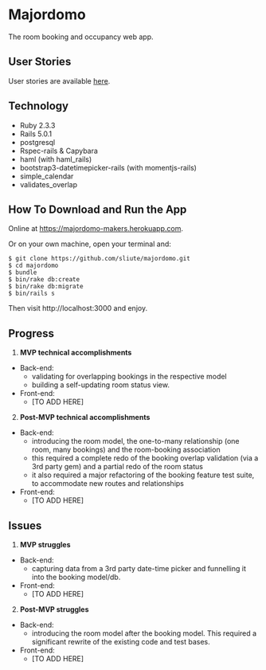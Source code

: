 # Majordomo

The room booking and occupancy web app.

## User Stories

User stories are available [here](/kickoff/majordomo_user_stories.md).

## Technology

* Ruby 2.3.3
* Rails 5.0.1
* postgresql
* Rspec-rails & Capybara
* haml (with haml_rails)
* bootstrap3-datetimepicker-rails (with momentjs-rails)
* simple_calendar
* validates_overlap

## How To Download and Run the App

Online at https://majordomo-makers.herokuapp.com.

Or on your own machine, open your terminal and:

```
$ git clone https://github.com/sliute/majordomo.git
$ cd majordomo
$ bundle
$ bin/rake db:create
$ bin/rake db:migrate
$ bin/rails s
```
Then visit http://localhost:3000 and enjoy.

## Progress

1. __MVP technical accomplishments__
  * Back-end:
    - validating for overlapping bookings in the respective model
    - building a self-updating room status view.
  * Front-end:
    - [TO ADD HERE]
2. __Post-MVP technical accomplishments__
  * Back-end:
    - introducing the room model, the one-to-many relationship (one room, many bookings) and the room-booking association
    - this required a complete redo of the booking overlap validation (via a 3rd party gem) and a partial redo of the room status
    - it also required a major refactoring of the booking feature test suite, to accommodate new routes and relationships
  * Front-end:
    - [TO ADD HERE]

## Issues

1. __MVP struggles__
  * Back-end:
    - capturing data from a 3rd party date-time picker and funnelling it into the booking model/db.
  * Front-end:
    - [TO ADD HERE]
2. __Post-MVP struggles__
  * Back-end:
    - introducing the room model after the booking model. This required a significant rewrite of the existing code and test bases.
  * Front-end:
    - [TO ADD HERE]
